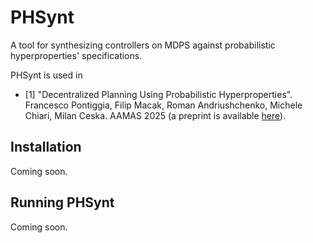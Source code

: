 # PHSynt
A tool for synthesizing controllers on MDPS against probabilistic hyperproperties' specifications.

PHSynt is used in 
- [1] "Decentralized Planning Using Probabilistic Hyperproperties". Francesco Pontiggia, Filip Macak, Roman Andriushchenko, Michele Chiari, Milan Ceska. AAMAS 2025 (a preprint is available [here](https://arxiv.org/abs/2502.13621)).

## Installation

Coming soon.

## Running PHSynt

Coming soon.

